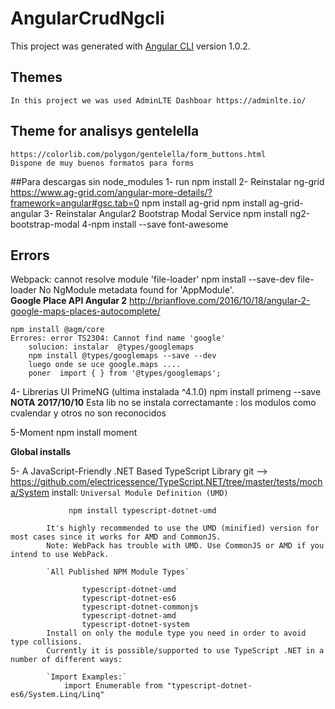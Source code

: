 # AngularCrudNgcli

This project was generated with [Angular CLI](https://github.com/angular/angular-cli) version 1.0.2.









## Themes 
    In this project we was used AdminLTE Dashboar https://adminlte.io/
## Theme for analisys gentelella 
    https://colorlib.com/polygon/gentelella/form_buttons.html
    Dispone de muy buenos formatos para forms

##Para descargas sin node_modules
1- run npm install
2- Reinstalar ng-grid https://www.ag-grid.com/angular-more-details/?framework=angular#gsc.tab=0
    npm install ag-grid
    npm install ag-grid-angular
3- Reinstalar Angular2 Bootstrap Modal Service
    npm install ng2-bootstrap-modal
4-npm install --save font-awesome

## Errors
Webpack: cannot resolve module 'file-loader'
                    npm install --save-dev file-loader
   No NgModule metadata found for 'AppModule'.             
**Google Place API Angular 2**
http://brianflove.com/2016/10/18/angular-2-google-maps-places-autocomplete/

    npm install @agm/core
    Errores: error TS2304: Cannot find name 'google'
        solucion: instalar  @types/googlemaps 
        npm install @types/googlemaps --save --dev
        luego onde se uce google.maps ....
        poner  import { } from '@types/googlemaps';

4- Librerias UI PrimeNG (ultima instalada ^4.1.0) 
    npm install primeng --save
    **NOTA 2017/10/10** Esta lib no se instala correctamante : los modulos como cvalendar y otros no son reconocidos

5-Moment
npm install moment

**Global installs**

5- A JavaScript-Friendly .NET Based TypeScript Library
    git --> https://github.com/electricessence/TypeScript.NET/tree/master/tests/mocha/System
    install:
            `Universal Module Definition (UMD)`

                 npm install typescript-dotnet-umd

            It's highly recommended to use the UMD (minified) version for most cases since it works for AMD and CommonJS.
            Note: WebPack has trouble with UMD. Use CommonJS or AMD if you intend to use WebPack.

            `All Published NPM Module Types`

                    typescript-dotnet-umd
                    typescript-dotnet-es6
                    typescript-dotnet-commonjs
                    typescript-dotnet-amd
                    typescript-dotnet-system
            Install on only the module type you need in order to avoid type collisions.
            Currently it is possible/supported to use TypeScript .NET in a number of different ways:

            `Import Examples:`
                import Enumerable from "typescript-dotnet-es6/System.Linq/Linq"

